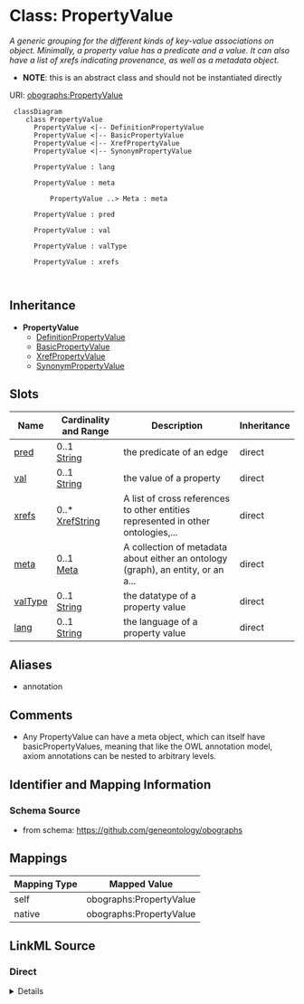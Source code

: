 # Class: PropertyValue
_A generic grouping for the different kinds of key-value associations on object. Minimally, a property value has a predicate and a value. It can also have a list of xrefs indicating provenance, as well as a metadata object._



* __NOTE__: this is an abstract class and should not be instantiated directly


URI: [obographs:PropertyValue](https://github.com/geneontology/obographs/PropertyValue)



```{mermaid}
 classDiagram
    class PropertyValue
      PropertyValue <|-- DefinitionPropertyValue
      PropertyValue <|-- BasicPropertyValue
      PropertyValue <|-- XrefPropertyValue
      PropertyValue <|-- SynonymPropertyValue
      
      PropertyValue : lang
        
      PropertyValue : meta
        
          PropertyValue ..> Meta : meta
        
      PropertyValue : pred
        
      PropertyValue : val
        
      PropertyValue : valType
        
      PropertyValue : xrefs
        
      
```





## Inheritance
* **PropertyValue**
    * [DefinitionPropertyValue](DefinitionPropertyValue.md)
    * [BasicPropertyValue](BasicPropertyValue.md)
    * [XrefPropertyValue](XrefPropertyValue.md)
    * [SynonymPropertyValue](SynonymPropertyValue.md)



## Slots

| Name | Cardinality and Range | Description | Inheritance |
| ---  | --- | --- | --- |
| [pred](pred.md) | 0..1 <br/> [String](String.md) | the predicate of an edge | direct |
| [val](val.md) | 0..1 <br/> [String](String.md) | the value of a property | direct |
| [xrefs](xrefs.md) | 0..* <br/> [XrefString](XrefString.md) | A list of cross references to other entities represented in other ontologies,... | direct |
| [meta](meta.md) | 0..1 <br/> [Meta](Meta.md) | A collection of metadata about either an ontology (graph), an entity, or an a... | direct |
| [valType](valType.md) | 0..1 <br/> [String](String.md) | the datatype of a property value | direct |
| [lang](lang.md) | 0..1 <br/> [String](String.md) | the language of a property value | direct |







## Aliases


* annotation



## Comments

* Any PropertyValue can have a meta object, which can itself have basicPropertyValues, meaning that like the OWL annotation model, axiom annotations can be nested to arbitrary levels.

## Identifier and Mapping Information







### Schema Source


* from schema: https://github.com/geneontology/obographs





## Mappings

| Mapping Type | Mapped Value |
| ---  | ---  |
| self | obographs:PropertyValue |
| native | obographs:PropertyValue |





## LinkML Source

<!-- TODO: investigate https://stackoverflow.com/questions/37606292/how-to-create-tabbed-code-blocks-in-mkdocs-or-sphinx -->

### Direct

<details>
```yaml
name: PropertyValue
description: A generic grouping for the different kinds of key-value associations
  on object. Minimally, a property value has a predicate and a value. It can also
  have a list of xrefs indicating provenance, as well as a metadata object.
comments:
- Any PropertyValue can have a meta object, which can itself have basicPropertyValues,
  meaning that like the OWL annotation model, axiom annotations can be nested to arbitrary
  levels.
from_schema: https://github.com/geneontology/obographs
aliases:
- annotation
rank: 1000
abstract: true
slots:
- pred
- val
- xrefs
- meta
- valType
- lang

```
</details>

### Induced

<details>
```yaml
name: PropertyValue
description: A generic grouping for the different kinds of key-value associations
  on object. Minimally, a property value has a predicate and a value. It can also
  have a list of xrefs indicating provenance, as well as a metadata object.
comments:
- Any PropertyValue can have a meta object, which can itself have basicPropertyValues,
  meaning that like the OWL annotation model, axiom annotations can be nested to arbitrary
  levels.
from_schema: https://github.com/geneontology/obographs
aliases:
- annotation
rank: 1000
abstract: true
attributes:
  pred:
    name: pred
    description: the predicate of an edge
    from_schema: https://github.com/geneontology/obographs
    rank: 1000
    slot_uri: rdf:predicate
    alias: pred
    owner: PropertyValue
    domain_of:
    - Edge
    - SynonymPropertyValue
    - PropertyValue
    - SynonymTypeDefinition
    range: string
  val:
    name: val
    description: the value of a property
    from_schema: https://github.com/geneontology/obographs
    aliases:
    - value
    rank: 1000
    slot_uri: rdf:object
    alias: val
    owner: PropertyValue
    domain_of:
    - PropertyValue
    range: string
  xrefs:
    name: xrefs
    description: A list of cross references to other entities represented in other
      ontologies, vocabularies, databases, or websites. The semantics of xrefs are
      intentionally weak, and most closely align with rdfs:seeAlso
    from_schema: https://github.com/geneontology/obographs
    exact_mappings:
    - oio:hasDbXref
    close_mappings:
    - rdfs:seeAlso
    rank: 1000
    multivalued: true
    alias: xrefs
    owner: PropertyValue
    domain_of:
    - Meta
    - PropertyValue
    range: XrefString
  meta:
    name: meta
    description: A collection of metadata about either an ontology (graph), an entity,
      or an axiom
    from_schema: https://github.com/geneontology/obographs
    aliases:
    - annotations
    rank: 1000
    alias: meta
    owner: PropertyValue
    domain_of:
    - GraphDocument
    - Graph
    - Node
    - Edge
    - PropertyValue
    - Axiom
    range: Meta
  valType:
    name: valType
    description: the datatype of a property value
    from_schema: https://github.com/geneontology/obographs
    aliases:
    - value type
    - datatype
    rank: 1000
    alias: valType
    owner: PropertyValue
    domain_of:
    - PropertyValue
    range: string
  lang:
    name: lang
    description: the language of a property value
    from_schema: https://github.com/geneontology/obographs
    rank: 1000
    alias: lang
    owner: PropertyValue
    domain_of:
    - PropertyValue
    range: string

```
</details>